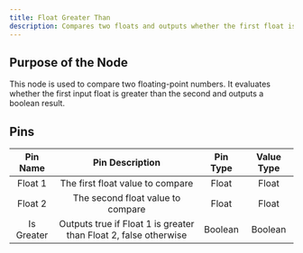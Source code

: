 ```yaml
---
title: Float Greater Than
description: Compares two floats and outputs whether the first float is greater than the second.
---
```


## Purpose of the Node
This node is used to compare two floating-point numbers. It evaluates whether the first input float is greater than the second and outputs a boolean result.

## Pins
| Pin Name | Pin Description | Pin Type | Value Type |
|:----------:|:-------------:|:------:|:------:|
| Float 1 | The first float value to compare | Float | Float |
| Float 2 | The second float value to compare | Float | Float |
| Is Greater | Outputs true if Float 1 is greater than Float 2, false otherwise | Boolean | Boolean |